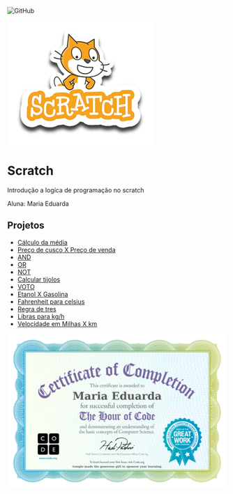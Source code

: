 ![GitHub](https://img.shields.io/github/license/eduardapereiira/scratch)

![scratch](https://github.com/eduardapereiira/Scratch/blob/main/assets/icons/scratch.png)

# Scratch
Introdução a logíca de programação no scratch

Aluna: Maria Eduarda
## Projetos
- [Cálculo da média](https://scratch.mit.edu/projects/881964936/)
- [Preço de cusco X Preço de venda](https://scratch.mit.edu/projects/884630010/)
- [AND](https://scratch.mit.edu/projects/888057807/)
- [OR](https://scratch.mit.edu/projects/888085495/)
- [NOT](https://scratch.mit.edu/projects/888086305/)
- [Calcular tijolos](https://scratch.mit.edu/projects/889251503/)
- [VOTO](https://scratch.mit.edu/projects/889251505/)
- [Etanol X Gasolina](https://scratch.mit.edu/projects/887233497/)
- [Fahrenheit para celsius](https://scratch.mit.edu/projects/882613382/)
- [Regra de tres](https://scratch.mit.edu/projects/882638102/)
- [Libras para kg/h](https://scratch.mit.edu/projects/884623405/)
- [Velocidade em Milhas X km](https://scratch.mit.edu/projects/884618139/)

![certificado](https://github.com/eduardapereiira/Scratch/blob/main/assets/icons/certificado.jpg)
